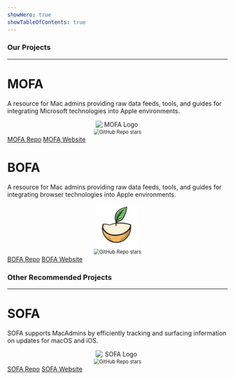 ```yaml
---
showHero: true
showTableOfContents: true
---
```


### Our Projects

---

<div class="projects-container">
  <div class="project-card">
    <h1>MOFA</h1>
    <p>A resource for Mac admins providing raw data feeds, tools, and guides for integrating Microsoft technologies into Apple environments.</p>
    <div style="text-align: center;">
      <img src="https://raw.githubusercontent.com/cocopuff2u/MOFA/main/.github/images/logo_Mofa_NoBackground.png" alt="MOFA Logo" style="width: 100px; display: block; margin: 0 auto;"/>
    </div>
    <div style="text-align: center;">
      <a href="https://github.com/cocopuff2u/mofa" target="_blank" style="text-decoration: none;">
        <img alt="GitHub Repo stars" src="https://img.shields.io/github/stars/cocopuff2u/mofa" style="transform: scale(0.8); display: inline-block;" />
      </a>
    </div>
    <div class="links">
      <a href="https://github.com/cocopuff2u/mofa" target="_blank">MOFA Repo</a>
      <a href="https://mofa.cocolabs.dev" target="_blank">MOFA Website</a>
    </div>
  </div>

  <div class="project-card">
    <h1>BOFA</h1>
    <p>A resource for Mac admins providing raw data feeds, tools, and guides for integrating browser technologies into Apple environments.</p>
    <div style="text-align: center;">
      <img src="cocolab_logo_transparent.png" alt="BOFA Logo" style="width: 100px; display: block; margin: 0 auto;"/>
    </div>
    <div style="text-align: center;">
      <a href="https://github.com/cocopuff2u/bofa" target="_blank" style="text-decoration: none;">
        <img alt="GitHub Repo stars" src="https://img.shields.io/github/stars/cocopuff2u/bofa" style="transform: scale(0.8); display: inline-block;" />
      </a>
    </div>
    <div class="links">
      <a href="https://github.com/cocopuff2u/bofa" target="_blank">BOFA Repo</a>
      <a href="https://www.anotherdeveloperwebsite.com" target="_blank">BOFA Website</a>
    </div>
  </div>
</div>

### Other Recommended Projects

---

<div class="projects-container">
  <div class="project-card">
    <h1>SOFA</h1>
    <p>SOFA supports MacAdmins by efficiently tracking and surfacing information on updates for macOS and iOS.</p>
    <div style="text-align: center;">
      <img src="https://raw.githubusercontent.com/macadmins/sofa/refs/heads/main/images/custom_logo.png" alt="SOFA Logo" style="width: 100px; display: block; margin: 0 auto;"/>
    </div>
    <div style="text-align: center;">
      <a href="https://github.com/macadmins/sofa" target="_blank" style="text-decoration: none;">
        <img alt="GitHub Repo stars" src="https://img.shields.io/github/stars/macadmins/sofa" style="transform: scale(0.8); display: inline-block;" />
      </a>
    </div>
    <div class="links">
      <a href="https://github.com/macadmins/sofa" target="_blank">SOFA Repo</a>
      <a href="https://sofa.macadmins.io" target="_blank">SOFA Website</a>
    </div>
  </div>
</div>
